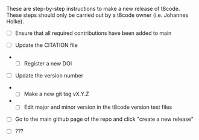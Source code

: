 These are step-by-step instructions to make a new release of t8code.
These steps should only be carried out by a t8code owner (i.e. Johannes Holke).

- [ ] Ensure that all required contributions have been added to main

- [ ] Update the CITATION file

- - [ ] Register a new DOI

- [ ] Update the version number

- - [ ] Make a new git tag vX.Y.Z

- - [ ] Edit major and minor version in the t8code version test files

- [ ] Go to the main github page of the repo and click "create a new release"

- [ ] ???
